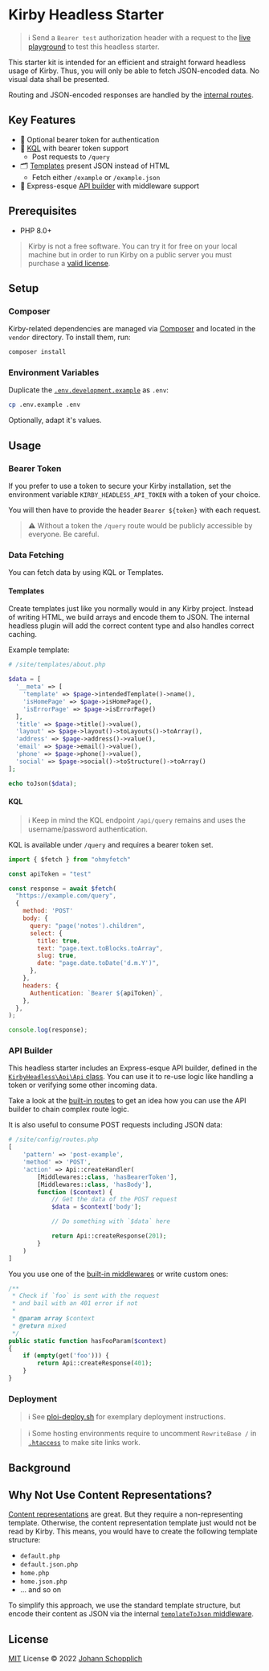 # Kirby Headless Starter

> ℹ️ Send a `Bearer test` authorization header with a request to the [live playground](https://kirby-headless-starter.jhnn.dev) to test this headless starter.

This starter kit is intended for an efficient and straight forward headless usage of Kirby. Thus, you will only be able to fetch JSON-encoded data. No visual data shall be presented.

Routing and JSON-encoded responses are handled by the [internal routes](./site/config/routes.php).

## Key Features

- 🦭 Optional bearer token for authentication
- 🧩 [KQL](https://github.com/getkirby/kql) with bearer token support
  - Post requests to `/query`
- 🗂 [Templates](./site/templates/) present JSON instead of HTML
  - Fetch either `/example` or `/example.json`
- 🦾 Express-esque [API builder](#api-builder) with middleware support

## Prerequisites

- PHP 8.0+

> Kirby is not a free software. You can try it for free on your local machine but in order to run Kirby on a public server you must purchase a [valid license](https://getkirby.com/buy).

## Setup

### Composer

Kirby-related dependencies are managed via [Composer](https://getcomposer.org) and located in the `vendor` directory. To install them, run:

```bash
composer install
```

### Environment Variables

Duplicate the [`.env.development.example`](.env.development.example) as `.env`:

```bash
cp .env.example .env
```

Optionally, adapt it's values.

## Usage

### Bearer Token

If you prefer to use a token to secure your Kirby installation, set the environment variable `KIRBY_HEADLESS_API_TOKEN` with a token of your choice.

You will then have to provide the header `Bearer ${token}` with each request.

> ⚠️ Without a token the `/query` route would be publicly accessible by everyone. Be careful.

### Data Fetching

You can fetch data by using KQL or Templates.

#### Templates

Create templates just like you normally would in any Kirby project. Instead of writing HTML, we build arrays and encode them to JSON. The internal headless plugin will add the correct content type and also handles correct caching.

Example template:

```php
# /site/templates/about.php

$data = [
  '__meta' => [
    'template' => $page->intendedTemplate()->name(),
    'isHomePage' => $page->isHomePage(),
    'isErrorPage' => $page->isErrorPage()
  ],
  'title' => $page->title()->value(),
  'layout' => $page->layout()->toLayouts()->toArray(),
  'address' => $page->address()->value(),
  'email' => $page->email()->value(),
  'phone' => $page->phone()->value(),
  'social' => $page->social()->toStructure()->toArray()
];

echo toJson($data);
```

#### KQL

> ℹ️ Keep in mind the KQL endpoint `/api/query` remains and uses the username/password authentication.

KQL is available under `/query` and requires a bearer token set.

```js
import { $fetch } from "ohmyfetch"

const apiToken = "test"

const response = await $fetch(
  "https://example.com/query",
  {
    method: 'POST'
    body: {
      query: "page('notes').children",
      select: {
        title: true,
        text: "page.text.toBlocks.toArray",
        slug: true,
        date: "page.date.toDate('d.m.Y')",
      },
    },
    headers: {
      Authentication: `Bearer ${apiToken}`,
    },
  },
);

console.log(response);
```

### API Builder

This headless starter includes an Express-esque API builder, defined in the [`KirbyHeadless\Api\Api` class](/src/Api.php). You can use it to re-use logic like handling a token or verifying some other incoming data.

Take a look at the [built-in routes](/site/config/routes.php) to get an idea how you can use the API builder to chain complex route logic.

It is also useful to consume POST requests including JSON data:

```php
# /site/config/routes.php
[
    'pattern' => 'post-example',
    'method' => 'POST',
    'action' => Api::createHandler(
        [Middlewares::class, 'hasBearerToken'],
        [Middlewares::class, 'hasBody'],
        function ($context) {
            // Get the data of the POST request
            $data = $context['body'];

            // Do something with `$data` here

            return Api::createResponse(201);
        }
    )
]
```

You you use one of the [built-in middlewares](/src/Middlewares.php) or write custom ones:

```php
/**
 * Check if `foo` is sent with the request
 * and bail with an 401 error if not
 *
 * @param array $context
 * @return mixed
 */
public static function hasFooParam($context)
{
    if (empty(get('foo'))) {
        return Api::createResponse(401);
    }
}
```

### Deployment

> ℹ️ See [ploi-deploy.sh](./scripts/ploi-deploy.sh) for exemplary deployment instructions.

> ℹ️ Some hosting environments require to uncomment `RewriteBase /` in [`.htaccess`](public/.htaccess) to make site links work.

## Background

## Why Not Use Content Representations?

[Content representations](https://getkirby.com/docs/guide/templates/content-representations) are great. But they require a non-representing template. Otherwise, the content representation template just would not be read by Kirby. This means, you would have to create the following template structure:

- `default.php`
- `default.json.php`
- `home.php`
- `home.json.php`
- … and so on

To simplify this approach, we use the standard template structure, but encode their content as JSON via the internal [`templateToJson` middleware](./src/Middlewares.php).

## License

[MIT](./LICENSE) License © 2022 [Johann Schopplich](https://github.com/johannschopplich)
